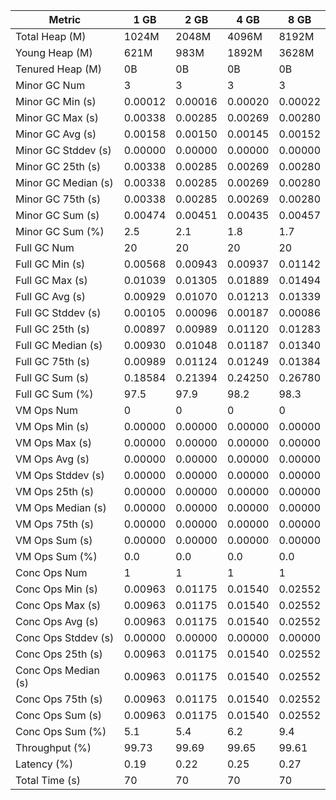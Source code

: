 | Metric | 1 GB | 2 GB | 4 GB | 8 GB |
|------|----|----|----|----|
| Total Heap (M) | 1024M | 2048M | 4096M | 8192M |
| Young Heap (M) | 621M | 983M | 1892M | 3628M |
| Tenured Heap (M) | 0B | 0B | 0B | 0B |
| Minor GC Num | 3 | 3 | 3 | 3 |
| Minor GC Min (s) | 0.00012 | 0.00016 | 0.00020 | 0.00022 |
| Minor GC Max (s) | 0.00338 | 0.00285 | 0.00269 | 0.00280 |
| Minor GC Avg (s) | 0.00158 | 0.00150 | 0.00145 | 0.00152 |
| Minor GC Stddev (s) | 0.00000 | 0.00000 | 0.00000 | 0.00000 |
| Minor GC 25th (s) | 0.00338 | 0.00285 | 0.00269 | 0.00280 |
| Minor GC Median (s) | 0.00338 | 0.00285 | 0.00269 | 0.00280 |
| Minor GC 75th (s) | 0.00338 | 0.00285 | 0.00269 | 0.00280 |
| Minor GC Sum (s) | 0.00474 | 0.00451 | 0.00435 | 0.00457 |
| Minor GC Sum (%) | 2.5 | 2.1 | 1.8 | 1.7 |
| Full GC Num | 20 | 20 | 20 | 20 |
| Full GC Min (s) | 0.00568 | 0.00943 | 0.00937 | 0.01142 |
| Full GC Max (s) | 0.01039 | 0.01305 | 0.01889 | 0.01494 |
| Full GC Avg (s) | 0.00929 | 0.01070 | 0.01213 | 0.01339 |
| Full GC Stddev (s) | 0.00105 | 0.00096 | 0.00187 | 0.00086 |
| Full GC 25th (s) | 0.00897 | 0.00989 | 0.01120 | 0.01283 |
| Full GC Median (s) | 0.00930 | 0.01048 | 0.01187 | 0.01340 |
| Full GC 75th (s) | 0.00989 | 0.01124 | 0.01249 | 0.01384 |
| Full GC Sum (s) | 0.18584 | 0.21394 | 0.24250 | 0.26780 |
| Full GC Sum (%) | 97.5 | 97.9 | 98.2 | 98.3 |
| VM Ops Num | 0 | 0 | 0 | 0 |
| VM Ops Min (s) | 0.00000 | 0.00000 | 0.00000 | 0.00000 |
| VM Ops Max (s) | 0.00000 | 0.00000 | 0.00000 | 0.00000 |
| VM Ops Avg (s) | 0.00000 | 0.00000 | 0.00000 | 0.00000 |
| VM Ops Stddev (s) | 0.00000 | 0.00000 | 0.00000 | 0.00000 |
| VM Ops 25th (s) | 0.00000 | 0.00000 | 0.00000 | 0.00000 |
| VM Ops Median (s) | 0.00000 | 0.00000 | 0.00000 | 0.00000 |
| VM Ops 75th (s) | 0.00000 | 0.00000 | 0.00000 | 0.00000 |
| VM Ops Sum (s) | 0.00000 | 0.00000 | 0.00000 | 0.00000 |
| VM Ops Sum (%) | 0.0 | 0.0 | 0.0 | 0.0 |
| Conc Ops Num | 1 | 1 | 1 | 1 |
| Conc Ops Min (s) | 0.00963 | 0.01175 | 0.01540 | 0.02552 |
| Conc Ops Max (s) | 0.00963 | 0.01175 | 0.01540 | 0.02552 |
| Conc Ops Avg (s) | 0.00963 | 0.01175 | 0.01540 | 0.02552 |
| Conc Ops Stddev (s) | 0.00000 | 0.00000 | 0.00000 | 0.00000 |
| Conc Ops 25th (s) | 0.00963 | 0.01175 | 0.01540 | 0.02552 |
| Conc Ops Median (s) | 0.00963 | 0.01175 | 0.01540 | 0.02552 |
| Conc Ops 75th (s) | 0.00963 | 0.01175 | 0.01540 | 0.02552 |
| Conc Ops Sum (s) | 0.00963 | 0.01175 | 0.01540 | 0.02552 |
| Conc Ops Sum (%) | 5.1 | 5.4 | 6.2 | 9.4 |
| Throughput (%) | 99.73 | 99.69 | 99.65 | 99.61 |
| Latency (%) | 0.19 | 0.22 | 0.25 | 0.27 |
| Total Time (s) | 70 | 70 | 70 | 70 |
